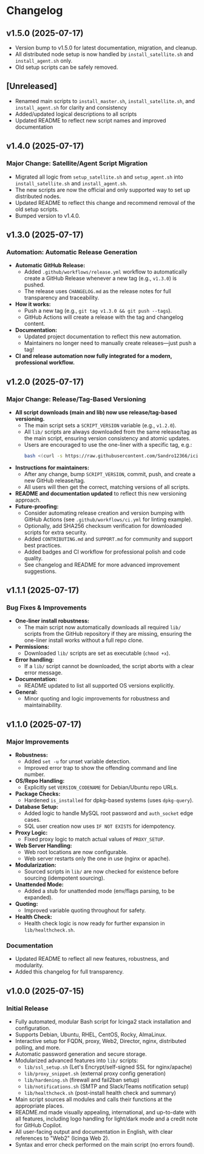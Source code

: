 # Changelog

## v1.5.0 (2025-07-17)
- Version bump to v1.5.0 for latest documentation, migration, and cleanup.
- All distributed node setup is now handled by `install_satellite.sh` and `install_agent.sh` only.
- Old setup scripts can be safely removed.

## [Unreleased]
- Renamed main scripts to `install_master.sh`, `install_satellite.sh`, and `install_agent.sh` for clarity and consistency
- Added/updated logical descriptions to all scripts
- Updated README to reflect new script names and improved documentation

## v1.4.0 (2025-07-17)
### Major Change: Satellite/Agent Script Migration
- Migrated all logic from `setup_satellite.sh` and `setup_agent.sh` into `install_satellite.sh` and `install_agent.sh`.
- The new scripts are now the official and only supported way to set up distributed nodes.
- Updated README to reflect this change and recommend removal of the old setup scripts.
- Bumped version to v1.4.0.

## v1.3.0 (2025-07-17)
### Automation: Automatic Release Generation
- **Automatic GitHub Release:**
  - Added `.github/workflows/release.yml` workflow to automatically create a GitHub Release whenever a new tag (e.g., `v1.3.0`) is pushed.
  - The release uses `CHANGELOG.md` as the release notes for full transparency and traceability.
- **How it works:**
  - Push a new tag (e.g., `git tag v1.3.0 && git push --tags`).
  - GitHub Actions will create a release with the tag and changelog content.
- **Documentation:**
  - Updated project documentation to reflect this new automation.
  - Maintainers no longer need to manually create releases—just push a tag!
- **CI and release automation now fully integrated for a modern, professional workflow.**

## v1.2.0 (2025-07-17)
### Major Change: Release/Tag-Based Versioning
- **All script downloads (main and lib) now use release/tag-based versioning.**
  - The main script sets a `SCRIPT_VERSION` variable (e.g., `v1.2.0`).
  - All `lib/` scripts are always downloaded from the same release/tag as the main script, ensuring version consistency and atomic updates.
  - Users are encouraged to use the one-liner with a specific tag, e.g.:
    ```sh
    bash <(curl -s https://raw.githubusercontent.com/Sandro12366/icinga-install-script/v1.2.0/install_icinga2.sh)
    ```
- **Instructions for maintainers:**
  - After any change, bump `SCRIPT_VERSION`, commit, push, and create a new GitHub release/tag.
  - All users will then get the correct, matching versions of all scripts.
- **README and documentation updated** to reflect this new versioning approach.
- **Future-proofing:**
  - Consider automating release creation and version bumping with GitHub Actions (see `.github/workflows/ci.yml` for linting example).
  - Optionally, add SHA256 checksum verification for downloaded scripts for extra security.
  - Added `CONTRIBUTING.md` and `SUPPORT.md` for community and support best practices.
  - Added badges and CI workflow for professional polish and code quality.
  - See changelog and README for more advanced improvement suggestions.

## v1.1.1 (2025-07-17)
### Bug Fixes & Improvements
- **One-liner install robustness:**
  - The main script now automatically downloads all required `lib/` scripts from the GitHub repository if they are missing, ensuring the one-liner install works without a full repo clone.
- **Permissions:**
  - Downloaded `lib/` scripts are set as executable (`chmod +x`).
- **Error handling:**
  - If a `lib/` script cannot be downloaded, the script aborts with a clear error message.
- **Documentation:**
  - README updated to list all supported OS versions explicitly.
- **General:**
  - Minor quoting and logic improvements for robustness and maintainability.

## v1.1.0 (2025-07-17)
### Major Improvements
- **Robustness:**
  - Added `set -u` for unset variable detection.
  - Improved error trap to show the offending command and line number.
- **OS/Repo Handling:**
  - Explicitly set `VERSION_CODENAME` for Debian/Ubuntu repo URLs.
- **Package Checks:**
  - Hardened `is_installed` for dpkg-based systems (uses `dpkg-query`).
- **Database Setup:**
  - Added logic to handle MySQL root password and `auth_socket` edge cases.
  - SQL user creation now uses `IF NOT EXISTS` for idempotency.
- **Proxy Logic:**
  - Fixed proxy logic to match actual values of `PROXY_SETUP`.
- **Web Server Handling:**
  - Web root locations are now configurable.
  - Web server restarts only the one in use (nginx or apache).
- **Modularization:**
  - Sourced scripts in `lib/` are now checked for existence before sourcing (idempotent sourcing).
- **Unattended Mode:**
  - Added a stub for unattended mode (env/flags parsing, to be expanded).
- **Quoting:**
  - Improved variable quoting throughout for safety.
- **Health Check:**
  - Health check logic is now ready for further expansion in `lib/healthcheck.sh`.

### Documentation
- Updated README to reflect all new features, robustness, and modularity.
- Added this changelog for full transparency.

## v1.0.0 (2025-07-15)
### Initial Release
- Fully automated, modular Bash script for Icinga2 stack installation and configuration.
- Supports Debian, Ubuntu, RHEL, CentOS, Rocky, AlmaLinux.
- Interactive setup for FQDN, proxy, Web2, Director, nginx, distributed polling, and more.
- Automatic password generation and secure storage.
- Modularized advanced features into `lib/` scripts:
  - `lib/ssl_setup.sh` (Let's Encrypt/self-signed SSL for nginx/apache)
  - `lib/proxy_snippet.sh` (external proxy config generation)
  - `lib/hardening.sh` (firewall and fail2ban setup)
  - `lib/notifications.sh` (SMTP and Slack/Teams notification setup)
  - `lib/healthcheck.sh` (post-install health check and summary)
- Main script sources all modules and calls their functions at the appropriate places.
- README.md made visually appealing, international, and up-to-date with all features, including logo handling for light/dark mode and a credit note for GitHub Copilot.
- All user-facing output and documentation in English, with clear references to "Web2" (Icinga Web 2).
- Syntax and error check performed on the main script (no errors found).
